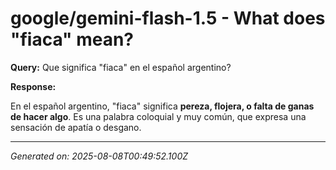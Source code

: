 # google/gemini-flash-1.5 - What does "fiaca" mean?

**Query:** Que significa "fiaca" en el español argentino?



**Response:**

En el español argentino, "fiaca" significa **pereza, flojera, o falta de ganas de hacer algo**.  Es una palabra coloquial y muy común, que expresa una sensación de apatía o desgano.


---
*Generated on: 2025-08-08T00:49:52.100Z*
